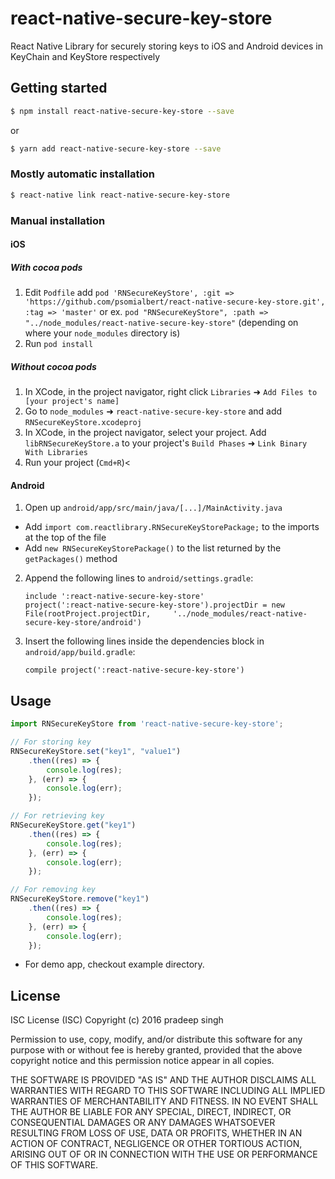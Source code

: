 
# react-native-secure-key-store

React Native Library for securely storing keys to iOS and Android devices in KeyChain and KeyStore respectively

## Getting started

```sh
$ npm install react-native-secure-key-store --save
```
or

```sh
$ yarn add react-native-secure-key-store --save
```

### Mostly automatic installation

```sh
$ react-native link react-native-secure-key-store
```

### Manual installation


#### iOS

##### With cocoa pods

1. Edit `Podfile` add `pod 'RNSecureKeyStore', :git => 'https://github.com/psomialbert/react-native-secure-key-store.git', :tag => 'master'` or ex. `pod "RNSecureKeyStore", :path => "../node_modules/react-native-secure-key-store"` (depending on where your `node_modules` directory is)
2. Run `pod install`

##### Without cocoa pods

1. In XCode, in the project navigator, right click `Libraries` ➜ `Add Files to [your project's name]`
2. Go to `node_modules` ➜ `react-native-secure-key-store` and add `RNSecureKeyStore.xcodeproj`
3. In XCode, in the project navigator, select your project. Add `libRNSecureKeyStore.a` to your project's `Build Phases` ➜ `Link Binary With Libraries`
4. Run your project (`Cmd+R`)<

#### Android

1. Open up `android/app/src/main/java/[...]/MainActivity.java`
  - Add `import com.reactlibrary.RNSecureKeyStorePackage;` to the imports at the top of the file
  - Add `new RNSecureKeyStorePackage()` to the list returned by the `getPackages()` method
2. Append the following lines to `android/settings.gradle`:
  	```
  	include ':react-native-secure-key-store'
  	project(':react-native-secure-key-store').projectDir = new File(rootProject.projectDir, 	'../node_modules/react-native-secure-key-store/android')
  	```
3. Insert the following lines inside the dependencies block in `android/app/build.gradle`:
  	```
    compile project(':react-native-secure-key-store')
  	```

## Usage

```javascript
import RNSecureKeyStore from 'react-native-secure-key-store';

// For storing key
RNSecureKeyStore.set("key1", "value1")
	.then((res) => {
		console.log(res);
	}, (err) => {
		console.log(err);
	});

// For retrieving key
RNSecureKeyStore.get("key1")
	.then((res) => {
		console.log(res);
	}, (err) => {
		console.log(err);
	});

// For removing key
RNSecureKeyStore.remove("key1")
	.then((res) => {
		console.log(res);
	}, (err) => {
		console.log(err);
	});		
```
- For demo app, checkout example directory.

## License

ISC License (ISC)
Copyright (c) 2016 pradeep singh

Permission to use, copy, modify, and/or distribute this software for any purpose with or without fee is hereby granted, provided that the above copyright notice and this permission notice appear in all copies.

THE SOFTWARE IS PROVIDED "AS IS" AND THE AUTHOR DISCLAIMS ALL WARRANTIES WITH REGARD TO THIS SOFTWARE INCLUDING ALL IMPLIED WARRANTIES OF MERCHANTABILITY AND FITNESS. IN NO EVENT SHALL THE AUTHOR BE LIABLE FOR ANY SPECIAL, DIRECT, INDIRECT, OR CONSEQUENTIAL DAMAGES OR ANY DAMAGES WHATSOEVER RESULTING FROM LOSS OF USE, DATA OR PROFITS, WHETHER IN AN ACTION OF CONTRACT, NEGLIGENCE OR OTHER TORTIOUS ACTION, ARISING OUT OF OR IN CONNECTION WITH THE USE OR PERFORMANCE OF THIS SOFTWARE.
